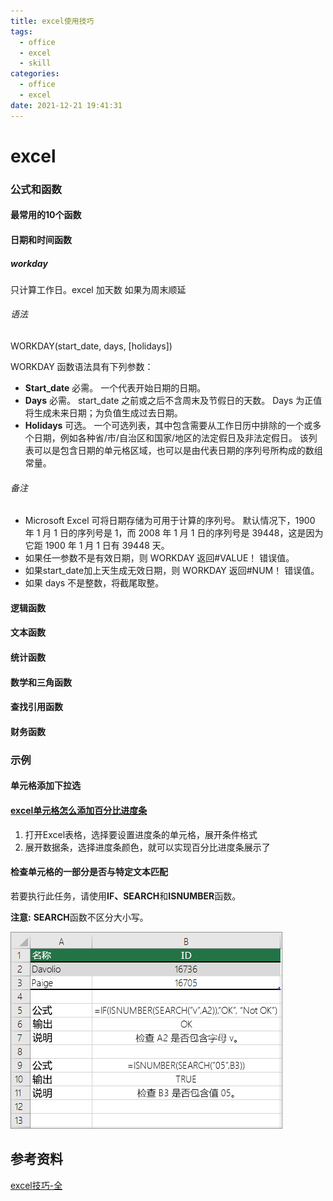 ```yaml
---
title: excel使用技巧
tags:
  - office
  - excel
  - skill
categories:
  - office
  - excel
date: 2021-12-21 19:41:31
---
```


# excel

### 公式和函数

#### 最常用的10个函数

#### 日期和时间函数

##### workday

只计算工作日。excel 加天数 如果为周末顺延

###### 语法

WORKDAY(start_date, days, [holidays])

WORKDAY 函数语法具有下列参数：

- **Start_date**  必需。 一个代表开始日期的日期。
- **Days**  必需。 start_date 之前或之后不含周末及节假日的天数。 Days 为正值将生成未来日期；为负值生成过去日期。
- **Holidays**  可选。 一个可选列表，其中包含需要从工作日历中排除的一个或多个日期，例如各种省/市/自治区和国家/地区的法定假日及非法定假日。 该列表可以是包含日期的单元格区域，也可以是由代表日期的序列号所构成的数组常量。

###### 备注

- Microsoft Excel 可将日期存储为可用于计算的序列号。 默认情况下，1900 年 1 月 1 日的序列号是 1，而 2008 年 1 月 1 日的序列号是 39448，这是因为它距 1900 年 1 月 1 日有 39448 天。
- 如果任一参数不是有效日期，则 WORKDAY 返回#VALUE！ 错误值。
- 如果start_date加上天生成无效日期，则 WORKDAY 返回#NUM！ 错误值。
- 如果 days 不是整数，将截尾取整。





#### 逻辑函数

#### 文本函数

#### 统计函数

#### 数学和三角函数

#### 查找引用函数

#### 财务函数









### 示例

#### 单元格添加下拉选

#### [excel单元格怎么添加百分比进度条](https://link.zhihu.com/?target=https%3A//www.jiachong.com/excel/7545.html)

1. 打开Excel表格，选择要设置进度条的单元格，展开条件格式
2. 展开数据条，选择进度条颜色，就可以实现百分比进度条展示了

#### 检查单元格的一部分是否与特定文本匹配

若要执行此任务，请使用**IF、SEARCH**和**ISNUMBER**函数。

**注意:** **SEARCH**函数不区分大小写。

![IF、ISNUMBER 和 SEARCH 示例](excel-base/e4ea7067-86ce-4f86-9682-1b95bf772729.png)



## 参考资料

[excel技巧-全](https://zh-cn.extendoffice.com/documents/excel)

